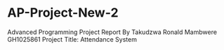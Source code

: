 # AP-Project-New-2
Advanced Programming Project Report By Takudzwa Ronald Mambwere GH1025861  Project Title: Attendance System
